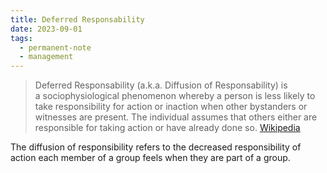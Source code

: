 ```yaml
---
title: Deferred Responsability
date: 2023-09-01
tags:
  - permanent-note
  - management
---
```




> Deferred Responsability (a.k.a. Diffusion of Responsability) is a sociophysiological phenomenon whereby a person is less likely to take responsibility for action or inaction when other bystanders or witnesses are present. The individual assumes that others either are responsible for taking action or have already done so.
> [Wikipedia](https://en.wikipedia.org/wiki/Diffusion_of_responsibility)


The diffusion of responsibility refers to the decreased responsibility of action each member of a group feels when they are part of a group.


